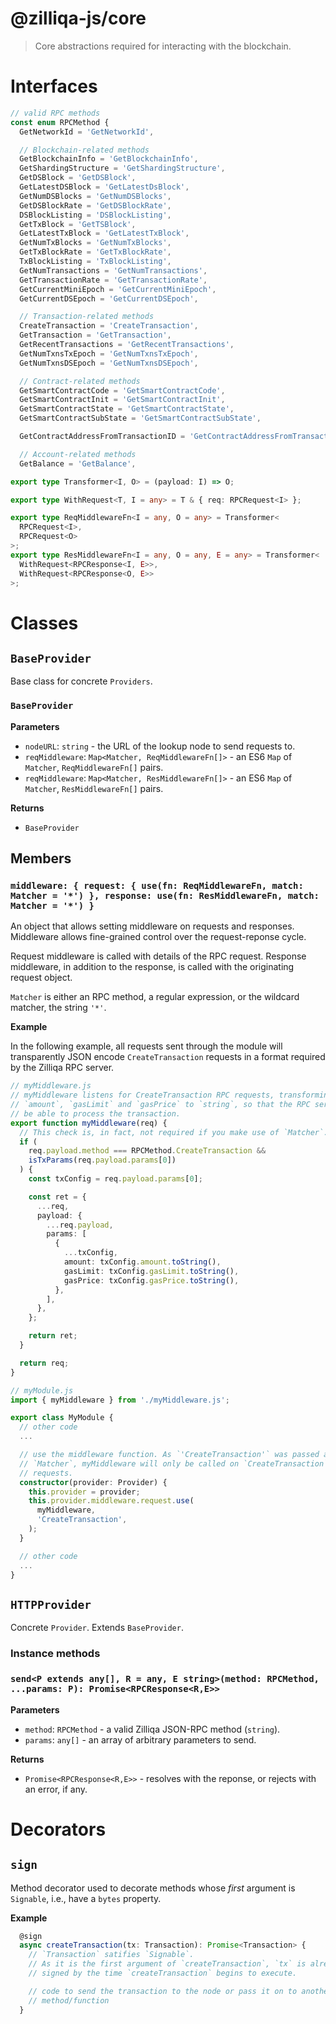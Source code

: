 # @zilliqa-js/core
> Core abstractions required for interacting with the blockchain.

# Interfaces

```typescript
// valid RPC methods
const enum RPCMethod {
  GetNetworkId = 'GetNetworkId',

  // Blockchain-related methods
  GetBlockchainInfo = 'GetBlockchainInfo',
  GetShardingStructure = 'GetShardingStructure',
  GetDSBlock = 'GetDSBlock',
  GetLatestDSBlock = 'GetLatestDsBlock',
  GetNumDSBlocks = 'GetNumDSBlocks',
  GetDSBlockRate = 'GetDSBlockRate',
  DSBlockListing = 'DSBlockListing',
  GetTxBlock = 'GetTSBlock',
  GetLatestTxBlock = 'GetLatestTxBlock',
  GetNumTxBlocks = 'GetNumTxBlocks',
  GetTxBlockRate = 'GetTxBlockRate',
  TxBlockListing = 'TxBlockListing',
  GetNumTransactions = 'GetNumTransactions',
  GetTransactionRate = 'GetTransactionRate',
  GetCurrentMiniEpoch = 'GetCurrentMiniEpoch',
  GetCurrentDSEpoch = 'GetCurrentDSEpoch',

  // Transaction-related methods
  CreateTransaction = 'CreateTransaction',
  GetTransaction = 'GetTransaction',
  GetRecentTransactions = 'GetRecentTransactions',
  GetNumTxnsTxEpoch = 'GetNumTxnsTxEpoch',
  GetNumTxnsDSEpoch = 'GetNumTxnsDSEpoch',

  // Contract-related methods
  GetSmartContractCode = 'GetSmartContractCode',
  GetSmartContractInit = 'GetSmartContractInit',
  GetSmartContractState = 'GetSmartContractState',
  GetSmartContractSubState = 'GetSmartContractSubState',

  GetContractAddressFromTransactionID = 'GetContractAddressFromTransactionID',

  // Account-related methods
  GetBalance = 'GetBalance',
```

```typescript
export type Transformer<I, O> = (payload: I) => O;

export type WithRequest<T, I = any> = T & { req: RPCRequest<I> };

export type ReqMiddlewareFn<I = any, O = any> = Transformer<
  RPCRequest<I>,
  RPCRequest<O>
>;
export type ResMiddlewareFn<I = any, O = any, E = any> = Transformer<
  WithRequest<RPCResponse<I, E>>,
  WithRequest<RPCResponse<O, E>>
>;
```

# Classes

## `BaseProvider`

Base class for concrete `Providers`.

### `BaseProvider`

**Parameters**

- `nodeURL`: `string` - the URL of the lookup node to send requests to.
- `reqMiddleware`: `Map<Matcher, ReqMiddlewareFn[]>` - an ES6 `Map` of
  `Matcher`, `ReqMiddlewareFn[]` pairs.
- `reqMiddleware`: `Map<Matcher, ResMiddlewareFn[]>` - an ES6 `Map` of
  `Matcher`, `ResMiddlewareFn[]` pairs.

**Returns**

- `BaseProvider`

## Members

### `middleware: { request: { use(fn: ReqMiddlewareFn, match: Matcher = '*') }, response: use(fn: ResMiddlewareFn, match: Matcher = '*') }`

An object that allows setting middleware on requests and responses. Middleware
allows fine-grained control over the request-reponse cycle.

Request middleware is called with details of the RPC request. Response
middleware, in addition to the response, is called with the originating
request object.

`Matcher` is either an RPC method, a regular expression, or the wildcard
matcher, the string `'*'`.

**Example**

In the following example, all requests sent through the module will
transparently JSON encode `CreateTransaction` requests in a format required by
the Zilliqa RPC server.

```typescript
// myMiddleware.js
// myMiddleware listens for CreateTransaction RPC requests, transforming
// `amount`, `gasLimit` and `gasPrice` to `string`, so that the RPC server will
// be able to process the transaction.
export function myMiddleware(req) {
  // This check is, in fact, not required if you make use of `Matcher`.
  if (
    req.payload.method === RPCMethod.CreateTransaction &&
    isTxParams(req.payload.params[0])
  ) {
    const txConfig = req.payload.params[0];

    const ret = {
      ...req,
      payload: {
        ...req.payload,
        params: [
          {
            ...txConfig,
            amount: txConfig.amount.toString(),
            gasLimit: txConfig.gasLimit.toString(),
            gasPrice: txConfig.gasPrice.toString(),
          },
        ],
      },
    };

    return ret;
  }

  return req;
}
```

```typescript
// myModule.js
import { myMiddleware } from './myMiddleware.js';

export class MyModule {
  // other code
  ...

  // use the middleware function. As `'CreateTransaction'` was passed as the
  // `Matcher`, myMiddleware will only be called on `CreateTransaction`
  // requests.
  constructor(provider: Provider) {
    this.provider = provider;
    this.provider.middleware.request.use(
      myMiddleware,
      'CreateTransaction',
    );
  }

  // other code
  ...
}

```

## `HTTPProvider`

Concrete `Provider`. Extends `BaseProvider`.

### Instance methods

### `send<P extends any[], R = any, E string>(method: RPCMethod, ...params: P): Promise<RPCResponse<R,E>>`

**Parameters**

- `method`: `RPCMethod` - a valid Zilliqa JSON-RPC method (`string`).
- `params`: `any[]` - an array of arbitrary parameters to send.

**Returns**

- `Promise<RPCResponse<R,E>>` - resolves with the reponse, or rejects with an error, if any.

# Decorators

## `sign`

Method decorator used to decorate methods whose _first_ argument is
`Signable`, i.e., have a `bytes` property.

**Example**

```typescript
  @sign
  async createTransaction(tx: Transaction): Promise<Transaction> {
    // `Transaction` satifies `Signable`.
    // As it is the first argument of `createTransaction`, `tx` is already
    // signed by the time `createTransaction` begins to execute.

    // code to send the transaction to the node or pass it on to another
    // method/function
  }
```

